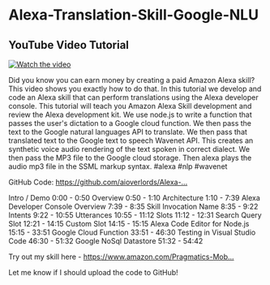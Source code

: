 # Alexa-Translation-Skill-Google-NLU

## YouTube Video Tutorial
[![Watch the video](https://img.youtube.com/vi/m35DBGM2ncE/maxresdefault.jpg)](https://www.youtube.com/watch?v=m35DBGM2ncE)


Did you know you can earn money by creating a paid Amazon Alexa skill? This video shows you exactly how to do that. In this tutorial we develop and code an Alexa skill that can perform translations using the Alexa developer console. This tutorial will teach you Amazon Alexa Skill development and review the Alexa development kit. We use node.js to write a function that passes the user's dictation to a Google cloud function. We then pass the text to the Google natural languages API to translate. We then pass that translated text to the Google text to speech Wavenet API. This creates an synthetic voice audio rendering of the text spoken in correct dialect. We then pass the MP3 file to the Google cloud storage. Then alexa plays the audio mp3 file in the SSML markup syntax. #alexa​ #nlp​ #wavenet​

GitHub Code: https://github.com/aioverlords/Alexa-...​

Intro / Demo 0:00​ - 0:50​
Overview 0:50​ -  1:10​
Architecture 1:10​ - 7:39​
Alexa Developer Console Overview 7:39​ - 8:35​
Skill Invocation Name 8:35​ - 9:22​
Intents 9:22​ - 10:55​
Utterances 10:55​ - 11:12​
Slots 11:12​ - 12:31​
Search Query Slot 12:21​ - 14:15​
Custom Slot 14:15​ - 15:15​
Alexa Code Editor for Node.js 15:15​ - 33:51​
Google Cloud Function 33:51​ - 46:30​
Testing in Visual Studio Code 46:30​ - 51:32​
Google NoSql Datastore 51:32​ - 54:42​

Try out my skill here - https://www.amazon.com/Pragmatics-Mob...​

Let me know if I should upload the code to GitHub!

 
